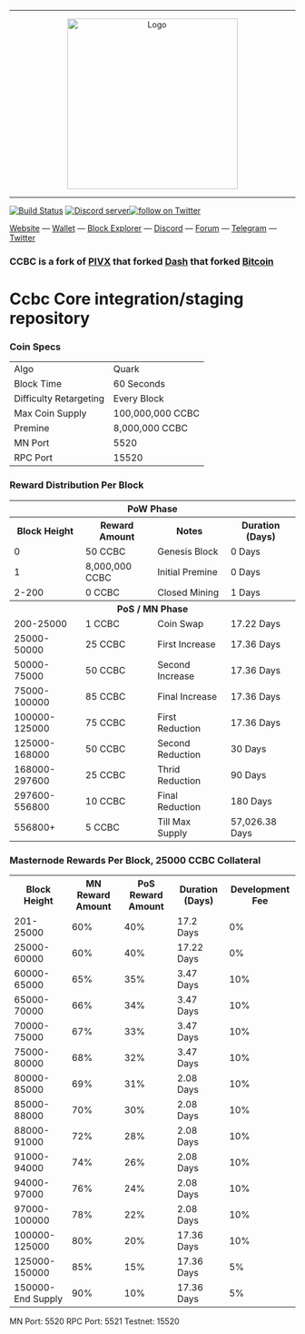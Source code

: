 <hr />
<div align="center">
    <img src="https://ccbcoin.club/img/headerccb.png" alt="Logo" width='300px' height='auto'/>
</div>
<hr />

[![Build Status](https://travis-ci.org/SubiPlatform/subi.svg?branch=master)](https://travis-ci.org/CryptoCashBack-Hub/CCBC) <a href="https://discord.gg/7z4wmzp"><img src="https://discordapp.com/api/guilds/454464504290476033/embed.png" alt="Discord server" /><a href="https://twitter.com/CCBcoin"><img src="https://img.shields.io/twitter/follow/CCBcoin.svg?style=social&logo=twitter" alt="follow on Twitter"></a>


[Website](https://ccbcoin.club/) — [Wallet](https://github.com/CryptoCashBack-Hub/CCBC/releases/) — [Block Explorer](https://explorer.ccbcoin.club/) — [Discord](https://discord.gg/7z4wmzp) — [Forum](https://bitcointalk.org/index.php?topic=5089897.0) — [Telegram](https://t.me/CCBCofficial) — [Twitter](https://twitter.com/CCBcoin)



### CCBC is a fork of [PIVX](https://github.com/PIVX-Project/PIVX) that forked [Dash](https://github.com/dashpay/dash) that forked [Bitcoin](https://github.com/bitcoin/bitcoinp)


# Ccbc Core integration/staging repository


### Coin Specs
<table>
<tr><td>Algo</td><td>Quark</td></tr>
<tr><td>Block Time</td><td>60 Seconds</td></tr>
<tr><td>Difficulty Retargeting</td><td>Every Block</td></tr>
<tr><td>Max Coin Supply </td><td>100,000,000 CCBC</td></tr>
<tr><td>Premine</td><td>8,000,000 CCBC</td></tr>
<tr><td>MN Port</td><td>5520</td></tr>
<tr><td>RPC Port</td><td>15520</td></tr>
</table>


### Reward Distribution Per Block

<table>
<th colspan=4>PoW Phase</th>
<tr><th>Block Height</th><th>Reward Amount</th><th>Notes</th><th>Duration (Days)</th></tr>
<tr><td>0</td><td>50 CCBC</td><td>Genesis Block</td><td>0 Days</td></tr>
<tr><td>1</td><td>8,000,000 CCBC</td><td>Initial Premine</td><td>0 Days</td></tr>
<tr><td>2-200</td><td>0 CCBC</td><td rowspan=1>Closed Mining</td><td>1 Days</td></tr>
<tr><th colspan=4>PoS / MN Phase</th></tr>
<tr><td>200-25000</td><td>1 CCBC</td><td rowspan=1>Coin Swap</td><td>17.22 Days</td></tr>
<tr><td>25000-50000</td><td>25 CCBC</td><td rowspan=1>First Increase </td><td>17.36 Days</td></tr>
<tr><td>50000-75000</td><td>50 CCBC</td><td rowspan=1>Second Increase </td><td>17.36 Days</td></tr>
<tr><td>75000-100000</td><td>85 CCBC</td><td rowspan=1>Final Increase </td><td>17.36 Days</td></tr>
<tr><td>100000-125000</td><td>75 CCBC</td><td rowspan=1>First Reduction </td><td>17.36 Days</td></tr>
<tr><td>125000-168000</td><td>50 CCBC</td><td rowspan=1>Second Reduction </td><td>30 Days</td></tr>
<tr><td>168000-297600</td><td>25 CCBC</td><td rowspan=1>Thrid Reduction </td><td>90 Days</td></tr>
<tr><td>297600-556800</td><td>10 CCBC</td><td rowspan=1>Final Reduction </td><td>180 Days</td></tr>
<tr><td>556800+</td><td>5 CCBC</td><td rowspan=1>Till Max Supply </td><td>57,026.38 Days</td></tr>
</table>


### Masternode Rewards Per Block, 25000 CCBC Collateral

<table>
<tr><th>Block Height</th><th>MN Reward Amount</th><th>PoS Reward Amount</th><th>Duration (Days)</th><th>Development Fee</th></tr>
<tr><td>201-25000</td><td>60%</td><td>40%</td><td>17.2 Days</td><td>0%</td></tr>
<tr><td>25000-60000 </td><td>60%</td><td>40%</td><td>17.22 Days</td><td>0%</td></tr>
<tr><td>60000-65000 </td><td>65%</td><td>35%</td><td>3.47 Days</td><td>10%</td></tr>
<tr><td>65000-70000 </td><td>66%</td><td>34%</td><td>3.47 Days</td><td>10%</td></tr>
<tr><td>70000-75000 </td><td>67%</td><td>33%</td><td>3.47 Days</td><td>10%</td></tr>
<tr><td>75000-80000 </td><td>68%</td><td>32%</td><td>3.47 Days</td><td>10%</td></tr>
<tr><td>80000-85000 </td><td>69%</td><td>31%</td><td>2.08 Days</td><td>10%</td></tr>
<tr><td>85000-88000 </td><td>70%</td><td>30%</td><td>2.08 Days</td><td>10%</td></tr>
<tr><td>88000-91000 </td><td>72%</td><td>28%</td><td>2.08 Days</td><td>10%</td></tr>
<tr><td>91000-94000 </td><td>74%</td><td>26%</td><td>2.08 Days</td><td>10%</td></tr>
<tr><td>94000-97000 </td><td>76%</td><td>24%</td><td>2.08 Days</td><td>10%</td></tr>
<tr><td>97000-100000 </td><td>78%</td><td>22%</td><td>2.08 Days</td><td>10%</td></tr>
<tr><td>100000-125000 </td><td>80%</td><td>20%</td><td>17.36 Days</td><td>10%</td></tr>
<tr><td>125000-150000 </td><td>85%</td><td>15%</td><td>17.36 Days</td><td>5%</td></tr>
<tr><td>150000-End Supply </td><td>90%</td><td>10%</td><td>17.36 Days</td><td>5%</td></tr>
</table>

MN Port: 5520
RPC Port: 5521
Testnet: 15520
